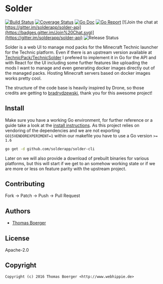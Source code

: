 # Solder

[![Build Status](http://github.dronehippie.de/api/badges/solderapp/solder-api/status.svg)](http://github.dronehippie.de/solderapp/solder-api)
[![Coverage Status](https://aircover.co/badges/solderapp/solder-api/coverage.svg)](https://aircover.co/solderapp/solder-api)
[![Go Doc](https://godoc.org/github.com/solderapp/solder-api?status.svg)](http://godoc.org/github.com/solderapp/solder-api)
[![Go Report](http://goreportcard.com/badge/solderapp/solder-api)](http://goreportcard.com/report/solderapp/solder-api)
[![Join the chat at https://gitter.im/solderapp/solder-api](https://badges.gitter.im/Join%20Chat.svg)](https://gitter.im/solderapp/solder-api)
![Release Status](https://img.shields.io/badge/status-beta-yellow.svg?style=flat)

Solder is a web UI to manage mod packs for the Minecraft Technic launcher for
the Technic platform. Even if there is an upstream version available at
[TechnicPack/TechnicSolder](https://github.com/TechnicPack/TechnicSolder) I
prefered to implement it in Go for the API and with React for the UI including
some further features like uploading the mods I want to manage and even
generating docker images directly out of the managed packs. Hosting Minecraft
servers based on docker images works pretty cool.

The structure of the code base is heavily inspired by Drone, so those credits
are getting to [bradrydzewski](https://github.com/bradrydzewski), thank you for
this awesome project!


## Install

Make sure you have a working Go environment, for further reference or a guide
take a look at the [install instructions](http://golang.org/doc/install.html).
As this project relies on vendoring of the dependencies and we are not
exporting `GO15VENDOREXPERIMENT=1` within our makefile you have to use a Go
version `>= 1.6`

```bash
go get -d github.com/solderapp/solder-cli
```

Later on we will also provide a download of prebuilt binaries for various
platforms, but this will start if we get to an somehow working state or if we
are more or less on feature parity with the upstream project.


## Contributing

Fork -> Patch -> Push -> Pull Request


## Authors

* [Thomas Boerger](https://github.com/tboerger)


## License

Apache-2.0


## Copyright

```
Copyright (c) 2016 Thomas Boerger <http://www.webhippie.de>
```

